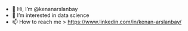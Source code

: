 - 👋 Hi, I’m @kenanarslanbay
- 👀 I’m interested in data science
- 📫 How to reach me > https://www.linkedin.com/in/kenan-arslanbay/

<!---
kenanarslanbay/kenanarslanbay is a ✨ special ✨ repository because its `README.md` (this file) appears on your GitHub profile.
You can click the Preview link to take a look at your changes.
--->
